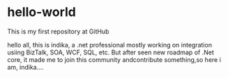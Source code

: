 # hello-world
This is my first repository at GitHub

hello all, this is indika, a .net professional mostly working on integration usiing BizTalk, SOA, WCF, SQL, etc. But after seen new roadmap of .Net core, it made me to join this community andcontribute something,so here i am, indika....
